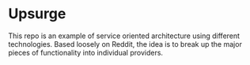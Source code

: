 # Upsurge

This repo is an example of service oriented architecture using different technologies. Based loosely on Reddit, the idea is to break up the major pieces of functionality into individual providers.